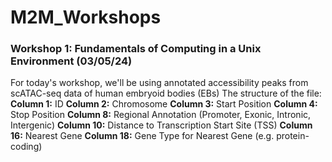 # M2M_Workshops

### Workshop 1: Fundamentals of Computing in a Unix Environment (03/05/24)
For today's workshop, we'll be using annotated accessibility peaks from scATAC-seq data of human embryoid bodies (EBs)
The structure of the file:
**Column 1:** ID
**Column 2:** Chromosome
**Column 3:** Start Position
**Column 4:** Stop Position
**Column 8:** Regional Annotation (Promoter, Exonic, Intronic, Intergenic)
**Column 10:** Distance to Transcription Start Site (TSS)
**Column 16:** Nearest Gene
**Column 18:** Gene Type for Nearest Gene (e.g. protein-coding)
